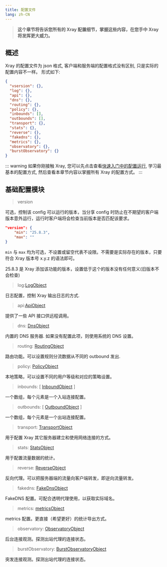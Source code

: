 ```yaml
---
title: 配置文件
lang: zh-CN
---
```


> **这个章节将告诉您所有的 Xray 配置细节，掌握这些内容，在您手中 Xray
> 将发挥更大威力。**

## 概述

Xray 的配置文件为 json 格式, 客户端和服务端的配置格式没有区别,
只是实际的配置内容不一样。 形式如下:

```json
{
  "vsersion": {},
  "log": {},
  "api": {},
  "dns": {},
  "routing": {},
  "policy": {},
  "inbounds": [],
  "outbounds": [],
  "transport": {},
  "stats": {},
  "reverse": {},
  "fakedns": {},
  "metrics": {},
  "observatory": {},
  "burstObservatory": {}
}
```

::: warning 如果你刚接触 Xray,
您可以先点击查看[快速入门中的配置运行](../document/install.md),
学习最基本的配置方式, 然后查看本章节内容以掌握所有 Xray 的配置方式。 :::

## 基础配置模块

> version

可选，控制该 config 可以运行的版本，当分享 config
时防止在不期望的客户端版本意外运行，运行时客户端将会检查当前版本是否匹配该要求。

```json
"version": {
    "min": "25.8.3",
    "max": ""
}
```

`min` 与 `max`
均为可选，不设置或留空代表不设限。不需要是实际存在的版本，只要符合 Xray 版本号
x.y.z 的语法即可。

25.8.3 是 Xray 添加该功能的版本，设置低于这个的版本没有任何意义(旧版本不会检查)

> log:[LogObject](./log.md)

日志配置，控制 Xray 输出日志的方式.

> api:[ApiObject](./api.md)

提供了一些 API 接口供远程调用。

> dns: [DnsObject](./dns.md)

内置的 DNS 服务器. 如果没有配置此项，则使用系统的 DNS 设置。

> routing: [RoutingObject](./routing.md)

路由功能。可以设置规则分流数据从不同的 outbound 发出.

> policy: [PolicyObject](./policy.md)

本地策略，可以设置不同的用户等级和对应的策略设置。

> inbounds: \[ [InboundObject](./inbound.md) \]

一个数组，每个元素是一个入站连接配置。

> outbounds: \[ [OutboundObject](./outbound.md) \]

一个数组，每个元素是一个出站连接配置。

> transport: [TransportObject](./transport.md)

用于配置 Xray 其它服务器建立和使用网络连接的方式。

> stats: [StatsObject](./stats.md)

用于配置流量数据的统计。

> reverse: [ReverseObject](./reverse.md)

反向代理。可以把服务器端的流量向客户端转发，即逆向流量转发。

> fakedns: [FakeDnsObject](./fakedns.md)

FakeDNS 配置。可配合透明代理使用，以获取实际域名。

> metrics: [metricsObject](./metrics.md)

metrics 配置。更直接（希望更好）的统计导出方式。

> observatory: [ObservatoryObject](./observatory.md#observatoryobject)

后台连接观测。探测出站代理的连接状态。

> burstObservatory:
> [BurstObservatoryObject](./observatory.md#burstobservatoryobject)

突发连接观测。探测出站代理的连接状态。
